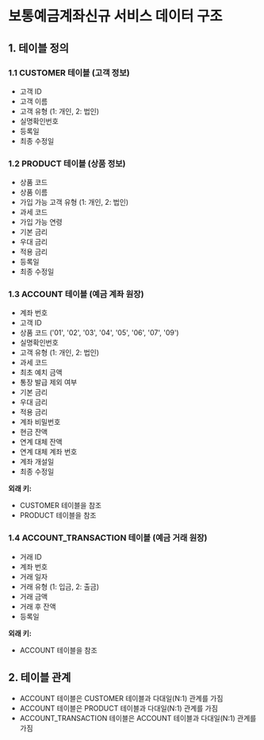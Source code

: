 # 보통예금계좌신규 서비스 데이터 구조

## 1. 테이블 정의

### 1.1 CUSTOMER 테이블 (고객 정보)
- 고객 ID  
- 고객 이름  
- 고객 유형 (1: 개인, 2: 법인)  
- 실명확인번호  
- 등록일  
- 최종 수정일  

### 1.2 PRODUCT 테이블 (상품 정보)
- 상품 코드  
- 상품 이름  
- 가입 가능 고객 유형 (1: 개인, 2: 법인)  
- 과세 코드  
- 가입 가능 연령  
- 기본 금리  
- 우대 금리  
- 적용 금리  
- 등록일  
- 최종 수정일  

### 1.3 ACCOUNT 테이블 (예금 계좌 원장)
- 계좌 번호  
- 고객 ID  
- 상품 코드 ('01', '02', '03', '04', '05', '06', '07', '09')  
- 실명확인번호  
- 고객 유형 (1: 개인, 2: 법인)  
- 과세 코드  
- 최초 예치 금액  
- 통장 발급 제외 여부  
- 기본 금리  
- 우대 금리  
- 적용 금리  
- 계좌 비밀번호  
- 현금 잔액  
- 연계 대체 잔액  
- 연계 대체 계좌 번호  
- 계좌 개설일  
- 최종 수정일  

**외래 키:**  
- CUSTOMER 테이블을 참조  
- PRODUCT 테이블을 참조  

### 1.4 ACCOUNT_TRANSACTION 테이블 (예금 거래 원장)
- 거래 ID  
- 계좌 번호  
- 거래 일자  
- 거래 유형 (1: 입금, 2: 출금)  
- 거래 금액  
- 거래 후 잔액  
- 등록일  

**외래 키:**  
- ACCOUNT 테이블을 참조  

## 2. 테이블 관계
- ACCOUNT 테이블은 CUSTOMER 테이블과 다대일(N:1) 관계를 가짐  
- ACCOUNT 테이블은 PRODUCT 테이블과 다대일(N:1) 관계를 가짐  
- ACCOUNT_TRANSACTION 테이블은 ACCOUNT 테이블과 다대일(N:1) 관계를 가짐  